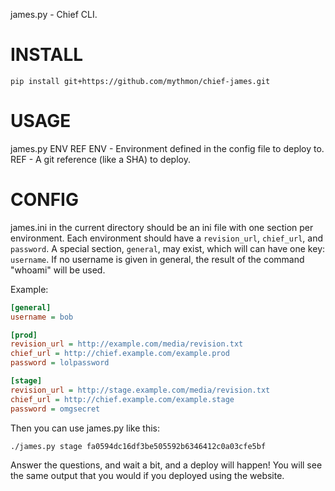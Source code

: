 james.py - Chief CLI.

INSTALL
=======

```shell
pip install git+https://github.com/mythmon/chief-james.git
```

USAGE
=====

james.py ENV REF
  ENV - Environment defined in the config file to deploy to.
  REF - A git reference (like a SHA) to deploy.

CONFIG
======
james.ini in the current directory should be an ini file with
one section per environment. Each environment should have a
`revision_url`, `chief_url`, and `password`. A special section,
`general`, may exist, which will can have one key: `username`. If no
username is given in general, the result of the command "whoami" will be
used.

Example:

```ini
[general]
username = bob

[prod]
revision_url = http://example.com/media/revision.txt
chief_url = http://chief.example.com/example.prod
password = lolpassword

[stage]
revision_url = http://stage.example.com/media/revision.txt
chief_url = http://chief.example.com/example.stage
password = omgsecret
```

Then you can use james.py like this:

    ./james.py stage fa0594dc16df3be505592b6346412c0a03cfe5bf

Answer the questions, and wait a bit, and a deploy will happen! You will
see the same output that you would if you deployed using the website.
